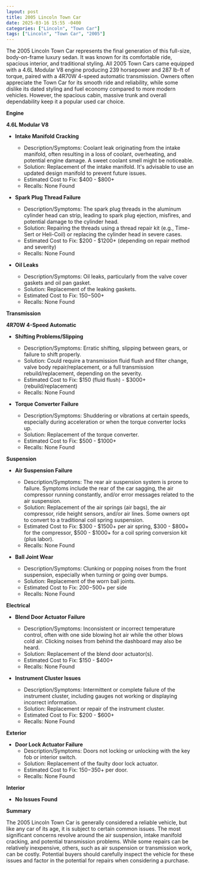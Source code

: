 ```yaml
---
layout: post
title: 2005 Lincoln Town Car
date: 2025-03-16 15:55 -0400
categories: ["Lincoln", "Town Car"]
tags: ["Lincoln", "Town Car", "2005"]
---
```

The 2005 Lincoln Town Car represents the final generation of this full-size, body-on-frame luxury sedan. It was known for its comfortable ride, spacious interior, and traditional styling. All 2005 Town Cars came equipped with a 4.6L Modular V8 engine producing 239 horsepower and 287 lb-ft of torque, paired with a 4R70W 4-speed automatic transmission. Owners often appreciate the Town Car for its smooth ride and reliability, while some dislike its dated styling and fuel economy compared to more modern vehicles. However, the spacious cabin, massive trunk and overall dependability keep it a popular used car choice.

**Engine**

**4.6L Modular V8**

*   **Intake Manifold Cracking**
    *   Description/Symptoms: Coolant leak originating from the intake manifold, often resulting in a loss of coolant, overheating, and potential engine damage. A sweet coolant smell might be noticeable.
    *   Solution: Replacement of the intake manifold. It's advisable to use an updated design manifold to prevent future issues.
    *   Estimated Cost to Fix: $400 - $800+
    *   Recalls: None Found

*   **Spark Plug Thread Failure**
    *   Description/Symptoms: The spark plug threads in the aluminum cylinder head can strip, leading to spark plug ejection, misfires, and potential damage to the cylinder head.
    *   Solution: Repairing the threads using a thread repair kit (e.g., Time-Sert or Heli-Coil) or replacing the cylinder head in severe cases.
    *   Estimated Cost to Fix: $200 - $1200+ (depending on repair method and severity)
    *   Recalls: None Found

*   **Oil Leaks**
    *   Description/Symptoms: Oil leaks, particularly from the valve cover gaskets and oil pan gasket.
    *   Solution: Replacement of the leaking gaskets.
    *   Estimated Cost to Fix: $150-$500+
    *   Recalls: None Found

**Transmission**

**4R70W 4-Speed Automatic**

*   **Shifting Problems/Slipping**
    *   Description/Symptoms: Erratic shifting, slipping between gears, or failure to shift properly.
    *   Solution: Could require a transmission fluid flush and filter change, valve body repair/replacement, or a full transmission rebuild/replacement, depending on the severity.
    *   Estimated Cost to Fix: $150 (fluid flush) - $3000+ (rebuild/replacement)
    *   Recalls: None Found

*   **Torque Converter Failure**
    *   Description/Symptoms: Shuddering or vibrations at certain speeds, especially during acceleration or when the torque converter locks up.
    *   Solution: Replacement of the torque converter.
    *   Estimated Cost to Fix: $500 - $1000+
    *   Recalls: None Found

**Suspension**

*   **Air Suspension Failure**
    *   Description/Symptoms: The rear air suspension system is prone to failure. Symptoms include the rear of the car sagging, the air compressor running constantly, and/or error messages related to the air suspension.
    *   Solution: Replacement of the air springs (air bags), the air compressor, ride height sensors, and/or air lines. Some owners opt to convert to a traditional coil spring suspension.
    *   Estimated Cost to Fix: $300 - $1500+ per air spring, $300 - $800+ for the compressor, $500 - $1000+ for a coil spring conversion kit (plus labor).
    *   Recalls: None Found

*   **Ball Joint Wear**
    *   Description/Symptoms: Clunking or popping noises from the front suspension, especially when turning or going over bumps.
    *   Solution: Replacement of the worn ball joints.
    *   Estimated Cost to Fix: $200-$500+ per side
    *   Recalls: None Found

**Electrical**

*   **Blend Door Actuator Failure**
    *   Description/Symptoms: Inconsistent or incorrect temperature control, often with one side blowing hot air while the other blows cold air. Clicking noises from behind the dashboard may also be heard.
    *   Solution: Replacement of the blend door actuator(s).
    *   Estimated Cost to Fix: $150 - $400+
    *   Recalls: None Found

*   **Instrument Cluster Issues**
    *   Description/Symptoms: Intermittent or complete failure of the instrument cluster, including gauges not working or displaying incorrect information.
    *   Solution: Replacement or repair of the instrument cluster.
    *   Estimated Cost to Fix: $200 - $600+
    *   Recalls: None Found

**Exterior**

*   **Door Lock Actuator Failure**
    *   Description/Symptoms: Doors not locking or unlocking with the key fob or interior switch.
    *   Solution: Replacement of the faulty door lock actuator.
    *   Estimated Cost to Fix: $150-$350+ per door.
    *   Recalls: None Found

**Interior**

*   **No Issues Found**

**Summary**

The 2005 Lincoln Town Car is generally considered a reliable vehicle, but like any car of its age, it is subject to certain common issues. The most significant concerns revolve around the air suspension, intake manifold cracking, and potential transmission problems. While some repairs can be relatively inexpensive, others, such as air suspension or transmission work, can be costly. Potential buyers should carefully inspect the vehicle for these issues and factor in the potential for repairs when considering a purchase.

